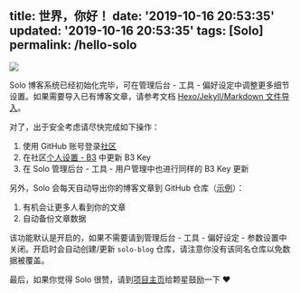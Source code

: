 title: 世界，你好！
date: '2019-10-16 20:53:35'
updated: '2019-10-16 20:53:35'
tags: [Solo]
permalink: /hello-solo
---
![](https://img.hacpai.com/bing/20181206.jpg?imageView2/1/w/1280/h/720/interlace/1/q/100) 

Solo 博客系统已经初始化完毕，可在管理后台 - 工具 - 偏好设定中调整更多细节设置。如果需要导入已有博客文章，请参考文档 [Hexo/Jekyll/Markdown 文件导入](https://hacpai.com/article/1498490209748)。

对了，出于安全考虑请尽快完成如下操作：

1. 使用 GitHub 账号登录[社区](https://hacpai.com)
2. 在社区[个人设置 - B3](https://hacpai.com/settings/b3) 中更新 B3 Key
3. 在 Solo 管理后台 - 工具 - 用户管理中也进行同样的 B3 Key 更新

另外，Solo 会每天自动导出你的博客文章到 GitHub 仓库（[示例](https://github.com/88250/solo-blog)）：

1. 有机会让更多人看到你的文章
2. 自动备份文章数据

该功能默认是开启的，如果不需要请到管理后台 - 工具 - 偏好设定 - 参数设置中关闭。开启时会自动创建/更新 `solo-blog` 仓库，请注意你没有该同名仓库以免数据被覆盖。

最后，如果你觉得 Solo 很赞，请到[项目主页](https://github.com/b3log/solo)给颗星鼓励一下 :heart: